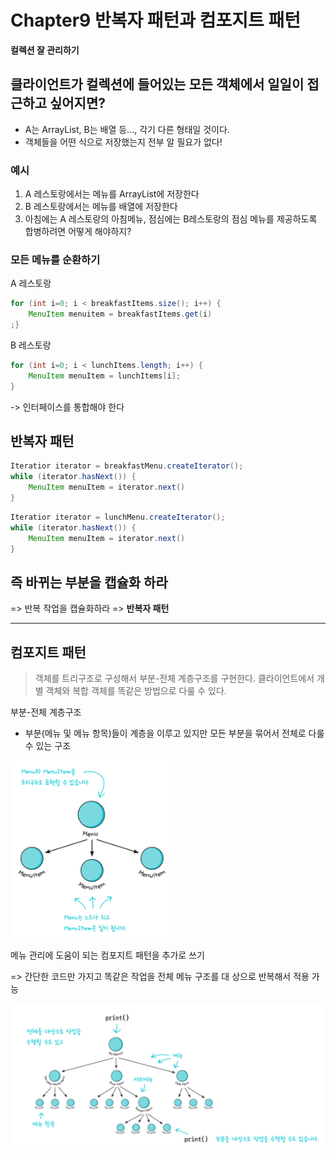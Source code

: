 # Chapter9 반복자 패턴과 컴포지트 패턴

**컬렉션 잘 관리하기**
  

## 클라이언트가 컬렉션에 들어있는 모든 객체에서 일일이 접근하고 싶어지면?
- A는 ArrayList, B는 배열 등..., 각기 다른 형태일 것이다.
-  객체들을 어떤 식으로 저장했는지 전부 알 필요가 없다!

### 예시

1. A 레스토랑에서는 메뉴를 ArrayList에 저장한다
2. B 레스토랑에서는 메뉴를 배열에 저장한다
3. 아침에는 A 레스토랑의 아침메뉴, 점심에는 B레스토랑의 점심 메뉴를 제공하도록 합병하려면 어떻게 해야하지?

### 모든 메뉴를 순환하기
A 레스토랑
```java
for (int i=0; i < breakfastItems.size(); i++) {
	MenuItem menuitem = breakfastItems.get(i)
;}
```
B 레스토랑
```java
for (int i=0; i < lunchItems.length; i++) {
	MenuItem menuItem = lunchItems[i];
}
```
-> 인터페이스를 통합해야 한다

## 반복자 패턴
```java
Iteratior iterator = breakfastMenu.createIterator();
while (iterator.hasNext()) {
	MenuItem menuItem = iterator.next()
}
```
```java
Iteratior iterator = lunchMenu.createIterator();
while (iterator.hasNext()) {
	MenuItem menuItem = iterator.next()
}
```

## 즉 바뀌는 부분을 캡슐화 하라
=> 반복 작업을 캡슐화하라
=> **반복자 패턴**


---

## 컴포지트 패턴
> 객체를 트리구조로 구성해서 부분-전체 계층구조를 구현한다. 
> 클라이언트에서 개별 객체와 복합 객체를 똑같은 방법으로 다룰 수 있다.

부분-전체 계층구조 
- 부분(메뉴 및 메뉴 항목)들이 계층을 이루고 있지만 모든 부분을 묶어서 전체로 다룰 수 있는 구조

![Alt text](Sample/img/1.png)

메뉴 관리에 도움이 되는 컴포지트 패턴을 추가로 쓰기

=> 간단한 코드만 가지고 똑같은 작업을 전체 메뉴 구조를 대 상으로 반복해서 적용 가능

![Alt text](Sample/img/2.png)
